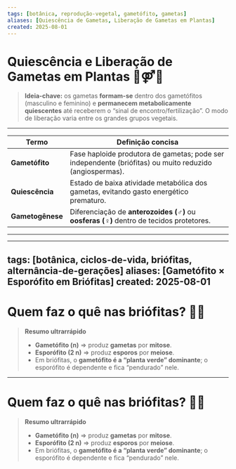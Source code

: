 ```yaml
---
tags: [botânica, reprodução-vegetal, gametófito, gametas]
aliases: [Quiescência de Gametas, Liberação de Gametas em Plantas]
created: 2025-08-01
---
```


# Quiescência e Liberação de Gametas em Plantas 🌸⚤🌿  

> **Ideia-chave:** os gametas **formam-se** dentro dos gametófitos (masculino e feminino) e **permanecem metabolicamente quiescentes** até receberem o “sinal de encontro/fertilização”. O modo de liberação varia entre os grandes grupos vegetais.

---

| Termo            | Definição concisa                                                                                       |
| ---------------- | ------------------------------------------------------------------------------------------------------- |
| **Gametófito**   | Fase haploide produtora de gametas; pode ser independente (briófitas) ou muito reduzido (angiospermas). |
| **Quiescência**  | Estado de baixa atividade metabólica dos gametas, evitando gasto energético prematuro.                  |
| **Gametogênese** | Diferenciação de **anterozoides (♂)** ou **oosferas (♀)** dentro de tecidos protetores.                 |

---
---
tags: [botânica, ciclos-de-vida, briófitas, alternância-de-gerações]
aliases: [Gametófito × Esporófito em Briófitas]
created: 2025-08-01
---

# Quem faz o quê nas **briófitas**? 🤔🌿  

> **Resumo ultrarrápido**  
> - **Gametófito (n)** ⇒ produz **gametas** por **mitose**.  
> - **Esporófito (2 n)** ⇒ produz **esporos** por **meiose**.  
> - Em briófitas, o **gametófito é a “planta verde” dominante**; o esporófito é dependente e fica “pendurado” nele.

---

# Quem faz o quê nas **briófitas**? 🤔🌿

> **Resumo ultrarrápido**
> 
> - **Gametófito (n)** ⇒ produz **gametas** por **mitose**.
> - **Esporófito (2 n)** ⇒ produz **esporos** por **meiose**.
> - Em briófitas, o **gametófito é a “planta verde” dominante**; o esporófito é dependente e fica “pendurado” nele.
